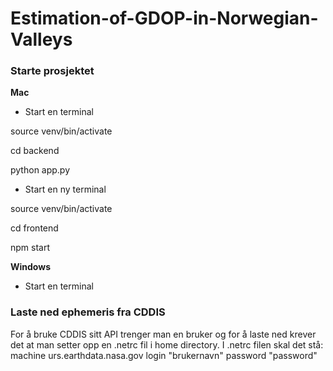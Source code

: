 # Estimation-of-GDOP-in-Norwegian-Valleys

### Starte prosjektet

<b> Mac </b>
- Start en terminal

source venv/bin/activate

cd backend

python app.py

- Start en ny terminal

source venv/bin/activate

cd frontend

npm start


<b> Windows </b>
- Start en terminal


### Laste ned ephemeris fra CDDIS

For å bruke CDDIS sitt API trenger man en bruker og for å laste ned krever det at man setter opp en .netrc fil i home directory. I .netrc filen skal det stå: 
machine urs.earthdata.nasa.gov login "brukernavn" password "password"

